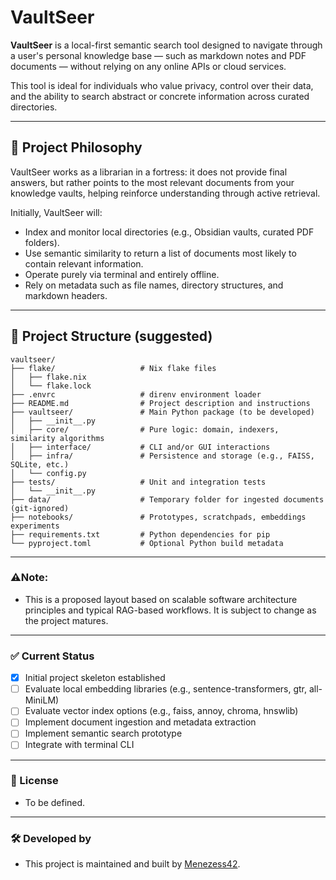 # VaultSeer

**VaultSeer** is a local-first semantic search tool designed to navigate through a user's personal knowledge base — such as markdown notes and PDF documents — without relying on any online APIs or cloud services.

This tool is ideal for individuals who value privacy, control over their data, and the ability to search abstract or concrete information across curated directories.

---

## 🧠 Project Philosophy

VaultSeer works as a librarian in a fortress: it does not provide final answers, but rather points to the most relevant documents from your knowledge vaults, helping reinforce understanding through active retrieval.

Initially, VaultSeer will:

- Index and monitor local directories (e.g., Obsidian vaults, curated PDF folders).
- Use semantic similarity to return a list of documents most likely to contain relevant information.
- Operate purely via terminal and entirely offline.
- Rely on metadata such as file names, directory structures, and markdown headers.

---

## 📁 Project Structure (suggested)

```text
vaultseer/
├── flake/                   # Nix flake files
│   ├── flake.nix
│   └── flake.lock
├── .envrc                   # direnv environment loader
├── README.md                # Project description and instructions
├── vaultseer/               # Main Python package (to be developed)
│   ├── __init__.py
│   ├── core/                # Pure logic: domain, indexers, similarity algorithms
│   ├── interface/           # CLI and/or GUI interactions
│   ├── infra/               # Persistence and storage (e.g., FAISS, SQLite, etc.)
│   └── config.py
├── tests/                   # Unit and integration tests
│   └── __init__.py
├── data/                    # Temporary folder for ingested documents (git-ignored)
├── notebooks/               # Prototypes, scratchpads, embeddings experiments
├── requirements.txt         # Python dependencies for pip
└── pyproject.toml           # Optional Python build metadata
```
---
### ⚠️Note:
- This is a proposed layout based on scalable software architecture principles and typical RAG-based workflows. It is subject to change as the project matures.
---
### ✅ Current Status
- [X] Initial project skeleton established
- [ ] Evaluate local embedding libraries (e.g., sentence-transformers, gtr, all-MiniLM)
- [ ] Evaluate vector index options (e.g., faiss, annoy, chroma, hnswlib)
- [ ] Implement document ingestion and metadata extraction
- [ ] Implement semantic search prototype
- [ ] Integrate with terminal CLI
---
### 📜 License
- To be defined.
---
### 🛠️ Developed by
- This project is maintained and built by [Menezess42](github.com/Menezess42).
